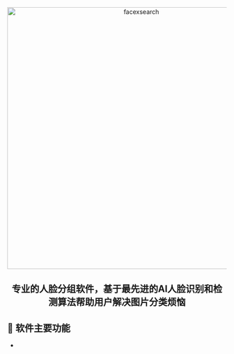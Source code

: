 <div align="center">

<picture>
  <img alt="facexsearch" src="https://www.facexsearch.com/logo2-raw.PNG" width="600">
</picture>


## 专业的人脸分组软件，基于最先进的AI人脸识别和检测算法帮助用户解决图片分类烦恼

</div>

## 📖 软件主要功能
- 
